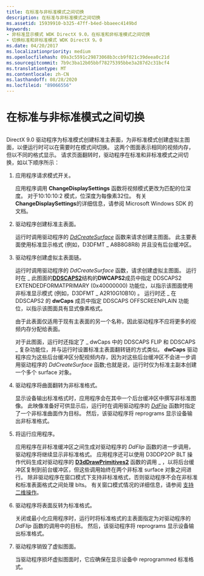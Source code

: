 ```yaml
---
title: 在标准与非标准模式之间切换
description: 在标准与非标准模式之间切换
ms.assetid: 15939910-b325-47ff-b4ed-bbaeec4149bd
keywords:
- 非标准显示模式 WDK DirectX 9.0，在标准和非标准模式之间切换
- 切换标准和非标准模式 WDK DirectX 9。0
ms.date: 04/20/2017
ms.localizationpriority: medium
ms.openlocfilehash: 09a3c5591c29873068b3ccb9f021c39deea0c21d
ms.sourcegitcommit: 7b9c3ba12b05bbf78275395bbe3a287d2c31bcf4
ms.translationtype: MT
ms.contentlocale: zh-CN
ms.lasthandoff: 08/28/2020
ms.locfileid: "89066556"
---
```

# <a name="switching-between-standard-and-nonstandard-modes"></a>在标准与非标准模式之间切换


## <span id="ddk_switching_between_standard_and_nonstandard_modes_gg"></span><span id="DDK_SWITCHING_BETWEEN_STANDARD_AND_NONSTANDARD_MODES_GG"></span>


DirectX 9.0 驱动程序为标准模式创建标准主表面，为非标准模式创建虚拟主图面，以便运行时可以在需要时在模式间切换。 这两个图面表示相同的视频内存，但以不同的格式显示。 请求页面翻转时，驱动程序在标准和非标准模式之间切换，如以下顺序所示：

1.  应用程序请求模式开关。

    应用程序调用 **ChangeDisplaySettings** 函数将视频模式更改为匹配的位深度。 对于10:10:10:2 模式，位深度为每像素32位。 有关 **ChangeDisplaySettings**的详细信息，请参阅 Microsoft Windows SDK 的文档。

2.  驱动程序创建标准主表面。

    运行时调用驱动程序的 [*DdCreateSurface*](/previous-versions/windows/hardware/drivers/ff549263(v=vs.85)) 函数来请求创建主图面。 此主要表面使用标准显示格式 (例如，D3DFMT \_ A8B8G8R8) 并且没有后台缓冲区。

3.  驱动程序创建虚拟主表面链。

    运行时调用驱动程序的 *DdCreateSurface* 函数，请求创建虚拟主图面。 运行时在 \_ 此图面的[**DDSCAPS2**](/previous-versions/windows/hardware/drivers/ff550292(v=vs.85))结构的**DWCAPS2**成员中指定 DDSCAPS2 EXTENDEDFORMATPRIMARY (0x40000000) 功能位，以指示该图面使用非标准显示模式 (例如，D3DFMT \_ A2R10G10B10) 。 运行时还 \_ 在 DDSCAPS2 的 **dwCaps** 成员中指定 DDSCAPS OFFSCREENPLAIN 功能位，以指示该图面具有显式像素格式。

    由于此表面仅适用于现有主表面的另一个名称，因此驱动程序不应将更多的视频内存分配给表面。

    对于此图面，运行时还指定了 \_ dwCaps 中的 DDSCAPS FLIP 和 DDSCAPS \_ 复杂功能位，并与运行时设置标准主表面翻转链的方式类似。 **dwCaps** 驱动程序应为这些后台缓冲区分配视频内存，因为对这些后台缓冲区不会进一步调用驱动程序的 *DdCreateSurface* 函数;也就是说，运行时仅为标准主副本创建一个多个 surface 对象。

4.  驱动程序将曲面翻转为非标准格式。

    显示设备输出标准格式时，应用程序会在其中一个后台缓冲区中撰写非标准图像。 此映像准备好可供显示后，运行时在调用驱动程序的 [*DdFlip*](/windows/desktop/api/ddrawint/nc-ddrawint-pdd_surfcb_flip) 函数时指定了一个非标准曲面作为目标。 然后，该驱动程序将 reprograms 显示设备输出非标准格式。

5.  将运行应用程序。

    应用程序在非标准缓冲区之间生成对驱动程序的 *DdFlip* 函数的进一步调用，驱动程序将继续显示非标准格式。 应用程序还可以使用 D3DDP2OP BLT 操作代码生成对驱动程序的 [**D3dDrawPrimitives2**](/windows-hardware/drivers/ddi/d3dhal/nc-d3dhal-lpd3dhal_drawprimitives2cb) 函数的调用 \_ ，以将后台缓冲区复制到前台缓冲区，但这些调用始终在两个非标准 surface 对象之间进行。 除非驱动程序在窗口模式下支持非标准格式，否则驱动程序不会在非标准和标准表面格式之间处理 blts。 有关窗口模式情况的详细信息，请参阅 [支持二维操作](supporting-two-dimensional-operations.md)。

6.  驱动程序将表面反转为标准格式。

    关闭或最小化应用程序时，运行时将标准格式的主表面指定为对驱动程序的 *DdFlip* 函数的调用中的目标。 然后，该驱动程序将 reprograms 显示设备输出标准格式。

7.  驱动程序销毁了虚拟图面。

    当驱动程序损坏虚拟图面时，它应确保在显示设备中 reprogrammed 标准格式。

 

